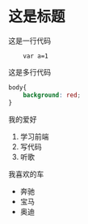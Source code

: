 # 这是标题

这是一行代码
```
    var a=1
```
这是多行代码
```css
body{
    background: red;
}
```

我的爱好

1. 学习前端
2. 写代码
3. 听歌

我喜欢的车

* 奔驰
* 宝马
* 奥迪

